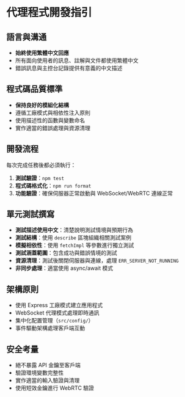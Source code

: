 # 代理程式開發指引

## 語言與溝通
- **始終使用繁體中文回應**
- 所有面向使用者的訊息、註解與文件都使用繁體中文
- 錯誤訊息與主控台記錄提供有意義的中文描述

## 程式碼品質標準
- **保持良好的模組化結構**
- 遵循工廠模式與相依性注入原則
- 使用描述性的函數與變數命名
- 實作適當的錯誤處理與資源清理

## 開發流程
每次完成任務後都必須執行：
1. **測試驗證**：`npm test`
2. **程式碼格式化**：`npm run format`
3. **功能驗證**：確保伺服器正常啟動與 WebSocket/WebRTC 連線正常

## 單元測試撰寫
- **測試描述使用中文**：清楚說明測試情境與預期行為
- **測試結構**：使用 `describe` 區塊組織相關測試案例
- **模擬相依性**：使用 `fetchImpl` 等參數進行獨立測試
- **測試涵蓋範圍**：包含成功與錯誤情境的測試
- **資源清理**：測試後關閉伺服器與連線，處理 `ERR_SERVER_NOT_RUNNING`
- **非同步處理**：適當使用 async/await 模式

## 架構原則
- 使用 Express 工廠模式建立應用程式
- WebSocket 代理模式處理即時通訊
- 集中化配置管理（`src/config/`）
- 事件驅動架構處理客戶端互動

## 安全考量
- 絕不暴露 API 金鑰至客戶端
- 驗證環境變數完整性
- 實作適當的輸入驗證與清理
- 使用短效金鑰進行 WebRTC 驗證
